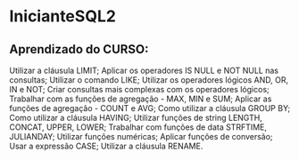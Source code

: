# InicianteSQL2

## Aprendizado do CURSO:

Utilizar a cláusula LIMIT;
Aplicar os operadores IS NULL e NOT NULL nas consultas;
Utilizar o comando LIKE;
Utilizar os operadores lógicos AND, OR, IN e NOT;
Criar consultas mais complexas com os operadores lógicos;
Trabalhar com as funções de agregação - MAX, MIN e SUM;
Aplicar as funções de agregação - COUNT e AVG;
Como utilizar a cláusula GROUP BY;
Como utilizar a cláusula HAVING;
Utilizar funções de string LENGTH, CONCAT, UPPER, LOWER;
Trabalhar com funções de data STRFTIME, JULIANDAY;
Utilizar funções numéricas;
Aplicar funções de conversão;
Usar a expressão CASE;
Utilizar a cláusula RENAME.
